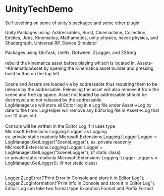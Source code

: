 # UnityTechDemo
Self teaching on some of unity's packages and some other plugin.

Unity Packages using:
Addressables,
Burst,
Cinemachine,
Collection,
Entities,
Jobs,
Kinematica,
Mathametics, 
unity physics, havok physics, and
Shadergraph,
Universal RP,
Device Simulator
<br />

Packages using
UniTask,
UniRx,
Dotween,
ZLogger, and
ZString
<br />
<br />
rebuild the kinematica asset before playing whisch is located in. Assets->KinematicaAsset by opening the Kinematica asset builder and pressing build button on the top left.
<br />
<br />
Scene and Assets are loaded via by addressable thus requiring them to be release by the addressable. Releasing the asset will also remove it from the scene and free up space.
Asset not loaded by addressable should be destroyed and not released by the addressable.
<br />
LogManager.cs will store all Editor log in a Log file under Asset->Log by date to file time. LogHelper will remove any Editorlog file in Asset->Log that are 10 days old.
<br />
<br />
Console will be written in the Editor Log if it uses type Microsoft.Extensions.Logging.ILogger as Logging
<br />
ex.        private static readonly Microsoft.Extensions.Logging.ILogger Logger = LogManager.GetLogger("SceneLogger");
ex.        private readonly Microsoft.Extensions.Logging.ILogger Logger = LogManager.GetLogger("SceneLogger"); (if static class)
<br /> or  private static readonly Microsoft.Extensions.Logging.ILogger Loggers = LogManager.GetLogger<SceneLogger>(); (if not static class)

<br />
 Logger.ZLogError("Print Error in Console and store it in Editor Log");
 <br />
                 Logger.ZLogInformation("Print info in Console and store it in Editor Log");
                 
<br/>                 
Editor Log can take two format type Exception Format and Prefix Format


